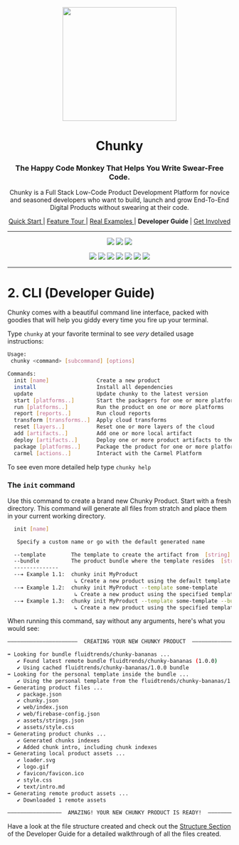 <p align="center"> <img src="https://raw.githubusercontent.com/fluidtrends/chunky/master/logo.gif" width="256px"> </p>
<h1 align="center"> Chunky </h1>

<h3 align="center"> The Happy Code Monkey That Helps You Write Swear-Free Code. </h3>

<p align="center"> Chunky is a Full Stack Low-Code Product Development Platform for
novice and seasoned developers who want to build, launch and grow End-To-End Digital Products without swearing at their code. </p>

<p align="center">
<a href="../start/README.md"> Quick Start </a> |
<a href="../features/README.md"> Feature Tour </a> |
<a href="../examples/README.md"> Real Examples </a> |
<strong> Developer Guide </strong> |
<a href="../contrib/README.md"> Get Involved </a>
</p>

<hr/>

<p align="center">
<a href="https://circleci.com/gh/fluidtrends/chunky"><img src="https://circleci.com/gh/fluidtrends/chunky.svg?style=svg"/></a>
<a href="https://codeclimate.com/github/fluidtrends/chunky/test_coverage"><img src="https://api.codeclimate.com/v1/badges/f6621e761f82f6c84f40/test_coverage" /></a>
<a href="https://codeclimate.com/github/fluidtrends/chunky/maintainability"><img src="https://api.codeclimate.com/v1/badges/f6621e761f82f6c84f40/maintainability"/></a>
</p>

<p align="center">
<a href="https://www.npmjs.com/package/chunky-cli">
<img src="https://img.shields.io/npm/v/chunky-cli.svg?color=green&label=CLI&style=flat-square"/></a>
<a href="https://www.npmjs.com/package/react-chunky">
<img src="https://img.shields.io/npm/v/react-chunky.svg?color=green&label=universal&style=flat-square"/></a>
<a href="https://www.npmjs.com/package/react-dom-chunky">
<img src="https://img.shields.io/npm/v/react-dom-chunky.svg?color=green&label=web&style=flat-square"/></a>
<a href="https://www.npmjs.com/package/react-cloud-chunky">
<img src="https://img.shields.io/npm/v/react-cloud-chunky.svg?color=green&label=cloud&style=flat-square"/></a>
<a href="https://www.npmjs.com/package/react-native-chunky">
<img src="https://img.shields.io/npm/v/react-native-chunky.svg?color=blue&label=mobile&style=flat-square"/></a>
<a href="https://www.npmjs.com/package/react-electron-chunky">
<img src="https://img.shields.io/npm/v/react-electron-chunky.svg?color=blue&label=desktop&style=flat-square"/></a>
<a href="https://www.npmjs.com/package/react-blockchain-chunky">
<img src="https://img.shields.io/npm/v/react-blockchain-chunky.svg?color=blue&label=blockchain&style=flat-square"/><a/>
</p>

---

# 2. CLI (Developer Guide)

Chunky comes with a beautiful command line interface, packed with goodies that will help you giddy every time you fire up your terminal.

Type ```chunky``` at your favorite terminal to see *very* detailed usage instructions:

```bash
Usage:
 chunky <command> [subcommand] [options]

Commands:
  init [name]               Create a new product
  install                   Install all dependencies
  update                    Update chunky to the latest version
  start [platforms..]       Start the packagers for one or more platforms
  run [platforms..]         Run the product on one or more platforms
  report [reports..]        Run cloud reports
  transform [transforms..]  Apply cloud transforms
  reset [layers..]          Reset one or more layers of the cloud
  add [artifacts..]         Add one or more local artifact
  deploy [artifacts..]      Deploy one or more product artifacts to the cloud
  package [platforms..]     Package the product for one or more platforms
  carmel [actions..]        Interact with the Carmel Platform
```

To see even more detailed help type ```chunky help```

### The ```init``` command

Use this command to create a brand new Chunky Product. Start with a fresh directory. This command will generate all files from stratch and place them in your current working directory.

```bash
  init [name]

   Specify a custom name or go with the default generated name

  --template        The template to create the artifact from  [string] [default: "default"]
  --bundle          The product bundle where the template resides  [string] [default: "fluidtrends/chunky-bananas"]
  --------------
  --➔ Example 1.1:  chunky init MyProduct
                     ↳ Create a new product using the default template
  --➔ Example 1.2:  chunky init MyProduct --template some-template
                     ↳ Create a new product using the specified template from the default bundle
  --➔ Example 1.3:  chunky init MyProduct --template some-template --bundle some-bundle
                     ↳ Create a new product using the specified template from the specified bundle
```

When running this command, say without any arguments, here's what you would see:

```bash
——————————————————————  CREATING YOUR NEW CHUNKY PRODUCT  ——————————————————————

➡ Looking for bundle fluidtrends/chunky-bananas ...
   ✔ Found latest remote bundle fluidtrends/chunky-bananas (1.0.0)
   ✔ Using cached fluidtrends/chunky-bananas/1.0.0 bundle
➡ Looking for the personal template inside the bundle ...
   ✔ Using the personal template from the fluidtrends/chunky-bananas/1.0.0 bundle
➡ Generating product files ...
   ✔ package.json
   ✔ chunky.json
   ✔ web/index.json
   ✔ web/firebase-config.json
   ✔ assets/strings.json
   ✔ assets/style.css
➡ Generating product chunks ...
   ✔ Generated chunks indexes
   ✔ Added chunk intro, including chunk indexes
➡ Generating local product assets ...
   ✔ loader.svg
   ✔ logo.gif
   ✔ favicon/favicon.ico
   ✔ style.css
   ✔ text/intro.md
➡ Generating remote product assets ...
   ✔ Downloaded 1 remote assets

—————————————————  AMAZING! YOUR NEW CHUNKY PRODUCT IS READY!  —————————————————
```

Have a look at the file structure created and check out the [Structure Section](../structure) of the Developer Guide for a detailed walkthrough of all the files created.
